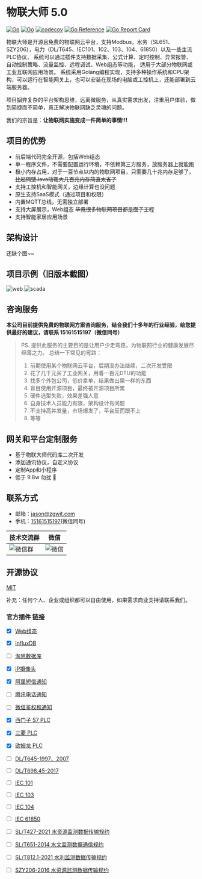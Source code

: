 # 物联大师 5.0


[![Go](https://github.com/zgwit/iot-master/actions/workflows/go.yml/badge.svg)](https://github.com/zgwit/iot-master/actions/workflows/go.yml)
[![Go](https://github.com/zgwit/iot-master/actions/workflows/codeql-analysis.yml/badge.svg)](https://github.com/zgwit/iot-master/actions/workflows/codeql-analysis.yml)
[![codecov](https://codecov.io/gh/zgwit/iot-master/branch/main/graph/badge.svg?token=AK5TD8KQ5C)](https://codecov.io/gh/zgwit/iot-master)
[![Go Reference](https://pkg.go.dev/badge/github.com/zgwit/iot-master.svg)](https://pkg.go.dev/github.com/zgwit/iot-master)
[![Go Report Card](https://goreportcard.com/badge/github.com/zgwit/iot-master)](https://goreportcard.com/report/github.com/zgwit/iot-master)

物联大师是开源且免费的物联网云平台，支持Modbus，水务（SL651、SZY206），电力（DL/T645、IEC101、102、103、104、61850）以及一些主流PLC协议，
系统可以通过插件支持数据采集、公式计算、定时控制、异常报警、自动控制策略、流量监控、远程调试、Web组态等功能，
适用于大部分物联网或工业互联网应用场景。
系统采用Golang编程实现，支持多种操作系统和CPU架构，可以运行在智能网关上，也可以安装在现场的电脑或工控机上，还能部署到云端服务器。

项目摒弃复杂的平台架构思维，远离微服务，从真实需求出发，注重用户体验，做到简捷而不简单，真正解决物联网缺乏灵魂的问题。

我们的宗旨是：**让物联网实施变成一件简单的事情!!!**

## 项目的优势

- 前后端代码完全开源，包括Web组态
- 单一程序文件，不需要配置运行环境，不依赖第三方服务，放服务器上就能跑
- 极小内存占用，对于一百节点以内的物联网项目，只需要几十兆内存足够了，~~比起隔壁Java动辄大几百兆内存简直太省了~~
- 支持工控机和智能网关，边缘计算也没问题
- 原生支持SaaS模式（通过项目和权限）
- 内置MQTT总线，无需独立部署
- 支持大屏展示，Web组态 ~~毕竟很多物联网项目都是面子工程~~
- 支持智能家居应用场景

## 架构设计

还缺个图~~

## 项目示例（旧版本截图）

![web](https://iot-master.com/web1.jpg)
![scada](https://iot-master.com/hmi-editor.png)

## 咨询服务

**本公司目前提供免费的物联网方案咨询服务，结合我们十多年的行业经验，给您提供最好的建议，请联系 15161515197（微信同号）**

> PS. 提供此服务的主要目的是让用户少走弯路，为物联网行业的健康发展尽绵薄之力。
> 总结一下常见的弯路：
> 1. 前期使用某个物联网云平台，后期没办法继续，二次开发受限
> 2. 花了几千元买了工业网关，用着一百元DTU的功能
> 3. 找多个外包公司，低价拿单，结果做出屎一样的东西
> 4. 盲目使用开源项目，最终被开源项目所累
> 5. 硬件选型失败，效果差强人意
> 6. 自身技术人员能力有限，架构设计有问题
> 7. 不支持高并发量，市场爆发了，平台反而跟不上
> 8. 等等

## 网关和平台定制服务

- 基于物联大师代码库二次开发
- 添加通讯协议，自定义协议
- 定制App和小程序
- 低于 9.8w 勿扰 🤕

## 联系方式

- 邮箱：[jason@zgwit.com](mailto:jason@zgwit.com)
- 手机：[15161515197](tel:15161515197)(微信同号)

| 技术交流群                                   | 微信                                      |
|-----------------------------------------|-----------------------------------------|
| ![微信群](https://iot-master.com/tech.png) | ![微信](https://iot-master.com/jason.jpg) |

## 开源协议

[MIT](https://github.com/zgwit/iot-master/blob/main/LICENSE)

补充：任何个人、企业或组织都可以自由使用，如果需求商业支持请联系我们。

### 官方插件 [链接](https://github.com/orgs/iot-master-contrib/repositories)

- [x] [Web组态](https://github.com/iot-master-contrib/scada)
- [x] [InfluxDB](https://github.com/iot-master-contrib/influxdb)
- [ ] [淘思数据库](https://github.com/iot-master-contrib/tdengine)
- [x] [IP摄像头](https://github.com/iot-master-contrib/camera)
- [x] [阿里短信通知](https://github.com/iot-master-contrib/sms)
- [ ] [腾讯电话通知](https://github.com/iot-master-contrib/phone)
- [ ] [微信鉴权和通知](https://github.com/iot-master-contrib/weixin)
- [x] [西门子 S7 PLC](https://github.com/iot-master-contrib/s7)
- [x] [三菱 PLC](https://github.com/iot-master-contrib/melsec)
- [x] [欧姆龙 PLC](https://github.com/iot-master-contrib/fins)
- [ ] [DL/T645-1997、2007](https://github.com/iot-master-contrib/dlt645)
- [ ] [DL/T698.45-2017](https://github.com/iot-master-contrib/dlt698)
- [ ] [IEC 101](https://github.com/iot-master-contrib/iec101)
- [ ] [IEC 103](https://github.com/iot-master-contrib/iec103)
- [ ] [IEC 104](https://github.com/iot-master-contrib/iec104)
- [ ] [IEC 61850](https://github.com/iot-master-contrib/gb61850)
- [ ] [SL/T427-2021 水资源监测数据传输规约](https://github.com/iot-master-contrib/slt427)
- [ ] [SL/T651-2014 水文监测数据通信规约](https://github.com/iot-master-contrib/slt651)
- [ ] [SL/T812.1-2021 水利监测数据传输规约](https://github.com/iot-master-contrib/slt812)
- [ ] [SZY206-2016 水资源监测数据传输规约](https://github.com/iot-master-contrib/szy206)

